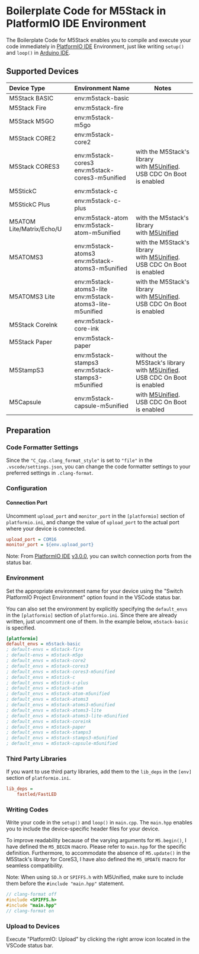 # Boilerplate Code for M5Stack in PlatformIO IDE Environment

The Boilerplate Code for M5Stack enables you to compile and execute your code immediately in [PlatformIO IDE](https://platformio.org/platformio-ide) Environment, just like writing `setup()` and `loop()` in [Arduino IDE](https://www.arduino.cc/en/software).

## Supported Devices

| Device Type               | Environment Name                                               | Notes                                                                                                               |
| :------------------------ | :------------------------------------------------------------- | ------------------------------------------------------------------------------------------------------------------- |
| M5Stack BASIC             | env:m5stack-basic                                              |                                                                                                                     |
| M5Stack Fire              | env:m5stack-fire                                               |                                                                                                                     |
| M5Stack M5GO              | env:m5stack-m5go                                               |                                                                                                                     |
| M5Stack CORE2             | env:m5stack-core2                                              |                                                                                                                     |
| M5Stack CORES3            | env:m5stack-cores3 <br> env:m5stack-cores3-m5unified           | with the M5Stack's library<br>with [M5Unified](https://github.com/m5stack/M5Unified). USB CDC On Boot is enabled    |
| M5StickC                  | env:m5stack-c                                                  |                                                                                                                     |
| M5StickC Plus             | env:m5stack-c-plus                                             |                                                                                                                     |
| M5ATOM Lite/Matrix/Echo/U | env:m5stack-atom <br> env:m5stack-atom-m5unified               | with the M5stack's library<br>with [M5Unified](https://github.com/m5stack/M5Unified)                                |
| M5ATOMS3                  | env:m5stack-atoms3 <br> env:m5stack-atoms3-m5unified           | with the M5Stack's library<br>with [M5Unified](https://github.com/m5stack/M5Unified). USB CDC On Boot is enabled    |
| M5ATOMS3 Lite             | env:m5stack-atoms3-lite <br> env:m5stack-atoms3-lite-m5unified | with the M5Stack's library<br>with [M5Unified](https://github.com/m5stack/M5Unified). USB CDC On Boot is enabled    |
| M5Stack CoreInk           | env:m5stack-core-ink                                           |                                                                                                                     |
| M5Stack Paper             | env:m5stack-paper                                              |                                                                                                                     |
| M5StampS3                 | env:m5stack-stamps3 <br> env:m5stack-stamps3-m5unified         | without the M5Stack's library<br>with [M5Unified](https://github.com/m5stack/M5Unified). USB CDC On Boot is enabled |
| M5Capsule                 | env:m5stack-capsule-m5unified                                  | with [M5Unified](https://github.com/m5stack/M5Unified). USB CDC On Boot is enabled                                  |

## Preparation

### Code Formatter Settings

Since the `"C_Cpp.clang_format_style"` is set to `"file"` in the `.vscode/settings.json`, you can change the code formatter settings to your preferred settings in `.clang-format`.

### Configuration

#### Connection Port

Uncomment `upload_port` and `monitor_port` in the `[platformio]` section of `platformio.ini`, and change the value of `upload_port` to the actual port where your device is connected.

```platformio.ini
upload_port = COM16
monitor_port = ${env.upload_port}
```

Note: From [PlatformIO IDE](https://platformio.org/platformio-ide) [v3.0.0](https://github.com/platformio/platformio-vscode-ide/releases/tag/v3.0.0), you can switch connection ports from the status bar.

### Environment

Set the appropriate environment name for your device using the "Switch PlatformIO Project Environment" option found in the VSCode status bar.

You can also set the environment by explicitly specifying the `default_envs` in the `[platformio]` section of `platformio.ini`. Since there are already written, just uncomment one of them. In the example below, `m5stack-basic` is specified.

```platformio.ini
[platformio]
default_envs = m5stack-basic
; default-envs = m5stack-fire
; default-envs = m5stack-m5go
; default_envs = m5stack-core2
; default_envs = m5stack-cores3
; default_envs = m5stack-cores3-m5unified
; default_envs = m5stick-c
; default_envs = m5stick-c-plus
; default_envs = m5stack-atom
; default_envs = m5stack-atom-m5unified
; default_envs = m5stack-atoms3
; default_envs = m5stack-atoms3-m5unified
; default_envs = m5stack-atoms3-lite
; default_envs = m5stack-atoms3-lite-m5unified
; default_envs = m5stack-coreink
; default_envs = m5stack-paper
; default_envs = m5stack-stamps3
; default_envs = m5stack-stamps3-m5unified
; default_envs = m5stack-capsule-m5unified
```

### Third Party Libraries

If you want to use third party libraries, add them to the `lib_deps` in the `[env]` section of `platformio.ini`.

```ini
lib_deps =
    fastled/FastLED
```

### Writing Codes

Write your code in the `setup()` and `loop()` in `main.cpp`. The `main.hpp` enables you to include the device-specific header files for your device.

To improve readability because of the varying arguments for `M5.begin()`, I have defined the `M5_BEGIN` macro. Please refer to `main.hpp` for the specific definition. Furthermore, to accommodate the absence of `M5.update()` in the M5Stack's library for CoreS3, I have also defined the `M5_UPDATE` macro for seamless compatibility.

Note: When using `SD.h` or `SPIFFS.h` with M5Unified, make sure to include them before the `#include "main.hpp"` statement.

```c++
// clang-format off
#include <SPIFFS.h>
#include "main.hpp"
// clang-format on
```

### Upload to Devices

Execute "PlatformIO: Upload" by clicking the right arrow icon located in the VSCode status bar.

